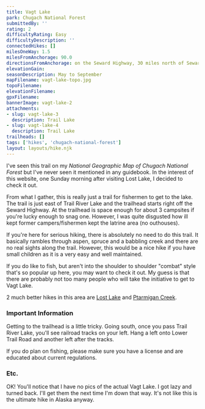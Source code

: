 ```yaml
---
title: Vagt Lake
park: Chugach National Forest
submittedBy: ''
rating: 2
difficultyRating: Easy
difficultyDescription: ''
connectedHikes: []
milesOneWay: 1.5
milesFromAnchorage: 90.0
directionsFromAnchorage: on the Seward Highway, 30 miles north of Seward
elevationGain: 
seasonDescription: May to September
mapFilename: vagt-lake-topo.jpg
topoFilename: 
elevationFilename: 
gpxFilename: 
bannerImage: vagt-lake-2
attachments:
- slug: vagt-lake-3
  description: Trail Lake
- slug: vagt-lake-4
  description: Trail Lake
trailheads: []
tags: ['hikes', 'chugach-national-forest']
layout: layouts/hike.njk
---
```

I've seen this trail on my *National Geographic Map of Chugach National Forest* but I've never seen it mentioned in any guidebook. In the interest of this website, one Sunday morning after visiting Lost Lake, I decided to check it out.

From what I gather, this is really just a trail for fishermen to get to the lake. The trail is just east of Trail River Lake and the trailhead starts right off the Seward Highway. At the trailhead is space enough for about 3 campsites if you're lucky enough to snag one. However, I was quite disgusted how ill kept former campers/fishermen kept the latrine area (no outhouses).

If you're here for serious hiking, there is absolutely no need to do this trail. It basically rambles through aspen, spruce and a babbling creek and there are no real sights along the trail. However, this would be a nice hike if you have small children as it is a very easy and well maintained.

If you do like to fish, but aren't into the shoulder to shoulder "combat" style that's so popular up here, you may want to check it out. My guess is that there are probably not too many people who will take the initiative to get to Vagt Lake.

2 much better hikes in this area are [Lost Lake](http://alaskahikesearch.com/hikes/lost-lake/ "Lost Lake") and [Ptarmigan Creek](http://alaskahikesearch.com/hikes/ptarmigan-creek-trail/ "Ptarmigan Creek Trail").

### Important Information

Getting to the trailhead is a little tricky. Going south, once you pass Trail River Lake, you'll see railroad tracks on your left. Hang a left onto Lower Trail Road and another left after the tracks. 

If you do plan on fishing, please make sure you have a license and are educated about current regulations.

### Etc.

OK! You'll notice that I have no pics of the actual Vagt Lake. I got lazy and turned back. I'll get them the next time I'm down that way. It's not like this is the ultimate hike in Alaska anyway.